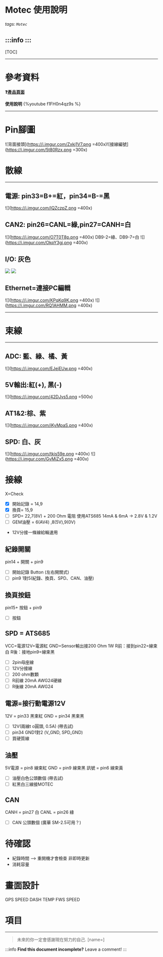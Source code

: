 Motec 使用說明
===
###### tags: `Motec`

:::info
:::
---

[TOC]

---

# 參考資料

**:question:[產品頁面][id]** 

[id]: https://www.motec.com.au/c125/c125overview/ "主頁"

**使用說明**
{%youtube f1FH0n4qz9s %}

---

# Pin腳圖
![背面接頭](https://i.imgur.com/Zxkj1V7.png =400x)![接線編號](https://i.imgur.com/5t80Rzx.png =300x)

# 散線
---
## 電源: pin33=B+=紅，pin34=B-=黑
![](https://i.imgur.com/IQZczpZ.png  =400x)


## CAN2: pin26=CANL=綠,pin27=CANH=白
![](https://i.imgur.com/O7T0T8p.png  =400x)
DB9-2=綠、DB9-7=白
![](https://i.imgur.com/OkpY3gj.png =400x)


## I/O: 灰色
![](https://i.imgur.com/rK8oCEK.png)
![](https://i.imgur.com/3Z7K0pl.png)

## Ethernet=連接PC編輯

![](https://i.imgur.com/KPqKq9K.png =400x)
![](https://i.imgur.com/RQ1AHMM.png =400x)

---

# 束線

---
## ADC: 藍、綠、橘、黃
![](https://i.imgur.com/EJejEUw.png =400x)


## 5V輸出:紅(+), 黑(-)
![](https://i.imgur.com/42DJvs5.png =500x)


## AT1&2:棕、紫 
![](https://i.imgur.com/iKyMpaS.png =400x)


## SPD: 白、灰
![](https://i.imgur.com/tkis59e.png =400x)
![](https://i.imgur.com/GvMiZx5.png =400x)


# 接線
X=Check
- [X] 開始記錄 = 14,9
- [X] 換頁= 15,9
- [ ] SPD= 22,7(8V) + 200 Ohm 電阻
      使用ATS685 14mA & 6mA -> 2.8V & 1.2V
- [ ] GEM油壓 = 6(AV4) ,8(5V),9(0V)

* 12V分接一條線給輪速用

## 紀錄開關
pin14 + 開關 + pin9
- [ ] 開始記錄 Button (左右開關式)
- [ ] pin9 1對5(紀錄、換頁、SPD、CAN、油壓)

## 換頁按鈕
pin15+ 按鈕 + pin9
- [ ] 按鈕

## SPD = ATS685
VCC=電源12V=電源紅 
GND=Sensor輸出接200 Ohm 1W 
R前：接到pin22=線束白
R後：接地pin9=線束黑

- [ ] 2pin母座線
- [ ] 12V分接線
- [ ] 200 ohm數顆
- [ ] R前線 20mA AWG24硬線
- [ ] R後線 20mA AWG24

## 電源=接行動電源12V
12V = pin33 黑束紅
GND = pin34 黑束黑
- [ ] 12V(兩線t o圓頭, 0.5A) (帶去試)
- [ ] pin34 GND1對2 (V_GND, SPD_GND)
- [ ] 買硬質線

## 油壓
5V電源 = pin8 線束紅
GND = pin9 線束黑
訊號 = pin6 線束黃 
- [ ] 油壓白色公頭數個 (帶去試)
- [ ] 紅黑白三線接MOTEC

## CAN 
CANH = pin27 白
CANL = pin26 綠
- [ ] CAN 公頭數個 (廣華 SM-2.5可用？)

# 待確認
* 紀錄時間 --> 重開機才會檢查 非即時更新
* 消耗容量


# 畫面設計
GPS SPEED         DASH TEMP
FWS SPEED

# 項目


---

> 未來的你一定會感謝現在努力的自己. [name=]

:::info
**Find this document incomplete?** Leave a comment!
:::


